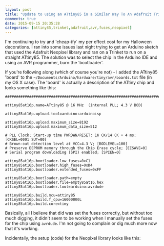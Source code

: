 ```yaml
---
layout: post
title: "Update to using an ATtiny85 in a Similar Way To An Adafruit Trinket - specifically to run the Adafruit Neopixel library"
comments: true
date: 2015-09-15 20:35:28
categories: [attiny85,trinket,adafruit,avr,fuses,neopixel]
---
```


I'm continuing to try and 'cheap-ify' my per effect cost for my Halloween decorations. I ran into some issues last night trying to get an Arduino sketch that used the Adafruit Neopixel library and ran on a Trinket to run on a straight ATtiny85. The solution was to select the chip in the Arduino IDE and using an AVR programmer, burn the 'bootloader'. 

If you're following along (which of course you're not) - I added the ATtiny85 'board' to the `~/Documents/Arduino/hardware/tiny/avr/boards.txt` file (in my OS X case). The 'board' is actually a description of the ATtiny chip and looks something like this:

    ###########################################################################

    attiny85at16p.name=ATtiny85 @ 16 MHz  (internal PLL; 4.3 V BOD)

    attiny85at16p.upload.tool=arduino:arduinoisp

    attiny85at16p.upload.maximum_size=8192
    attiny85at16p.upload.maximum_data_size=512

    # PLL Clock; Start-up time PWRDWN/RESET: 1K CK/14 CK + 4 ms; [CKSEL=0001 SUT=00]
    # Brown-out detection level at VCC=4.3 V; [BODLEVEL=100]
    # Preserve EEPROM memory through the Chip Erase cycle; [EESAVE=0]
    # Serial program downloading (SPI) enabled; [SPIEN=0]

    attiny85at16p.bootloader.low_fuses=0xC1
    attiny85at16p.bootloader.high_fuses=0xD4
    attiny85at16p.bootloader.extended_fuses=0xFF

    attiny85at16p.bootloader.path=empty
    attiny85at16p.bootloader.file=empty85at16.hex
    attiny85at16p.bootloader.tool=arduino:avrdude

    attiny85at16p.build.mcu=attiny85
    attiny85at16p.build.f_cpu=16000000L
    attiny85at16p.build.core=tiny

Basically, all I believe that did was set the fuses correctly, but without too much digging, it didn't seem to be working when I manually set the fuses for the chip using `avrdude`. I'm not going to complain or dig much more now that it's working.

Incidentally, the setup (code) for the Neopixel library looks like this:

<script src="https://gist.github.com/funkfinger/738bbd3fa8a6183fd47f.js"></script>
